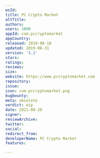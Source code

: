 ```yaml
---
wsId: 
title: PC Crypto Market
altTitle: 
authors: 
users: 1000
appId: com.pccryptomarket
appCountry: 
released: 2019-08-18
updated: 2019-08-31
version: '1.2'
stars: 
ratings: 
reviews: 
size: 
website: https://www.pccryptomarket.com
repository: 
issue: 
icon: com.pccryptomarket.png
bugbounty: 
meta: obsolete
verdict: wip
date: 2021-08-20
signer: 
reviewArchive: 
twitter: 
social: 
redirect_from: 
developerName: PC Crypto Market
features: 

---
```


